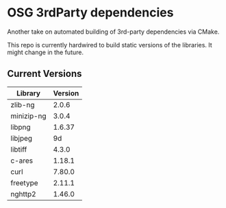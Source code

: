 # OSG 3rdParty dependencies

Another take on automated building of 3rd-party dependencies via CMake.

This repo is currently hardwired to build static versions of the libraries. It might change in the future.

## Current Versions
| Library    | Version |
| ---------- | ------- |
| zlib-ng    | 2.0.6   |
| minizip-ng | 3.0.4   |
| libpng     | 1.6.37  |
| libjpeg    | 9d      |
| libtiff    | 4.3.0   |
| c-ares     | 1.18.1  |
| curl       | 7.80.0  |
| freetype   | 2.11.1  |
| nghttp2    | 1.46.0  |